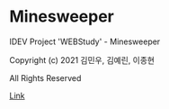 # Minesweeper

IDEV Project 'WEBStudy' - Minesweeper

Copyright (c) 2021 김민우, 김예린, 이종현

All Rights Reserved

[Link](https://minesweeper.bfy.kr/)
